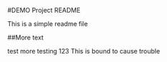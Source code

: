 #DEMO Project README

This is a simple readme file

##More text

test
more testing 123
This is bound to cause trouble
